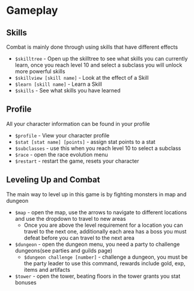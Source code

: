# Gameplay

## Skills
Combat is mainly done through using skills that have different effects

* `$skilltree` - Open up the skilltree to see what skills you can currently learn, once you reach level 10 and select a subclass you will unlock more powerful skills
* `$skillview [skill name]` - Look at the effect of a Skill
* `$learn [skill name]` - Learn a Skill
* ``$skills`` - See what skills you have learned

## Profile
All your character information can be found in your profile

* `$profile` - View your character profile
* `$stat [stat name] [points]` - assign stat points to a stat
* `$subclasses` - use this when you reach level 10 to select a subclass
* `$race` - open the race evolution menu
* `$restart` - restart the game, resets your character

## Leveling Up and Combat
The main way to level up in this game is by fighting monsters in map and dungeon

* `$map` - open the map, use the arrows to navigate to different locations and use the dropdown to travel to new areas
    - Once you are above the level requirement for a location you can travel to the next one, additionally each area has a boss you must defeat before you can travel to the next area
* `$dungeon` - open the dungeon menu, you need a party to challenge dungeons(see parties and guilds page)
    - `$dungeon challenge [number]` - challenge a dungeon, you must be the party leader to use this command, rewards include gold, exp, items and artifacts
* `$tower` - open the tower, beating floors in the tower grants you stat bonuses
